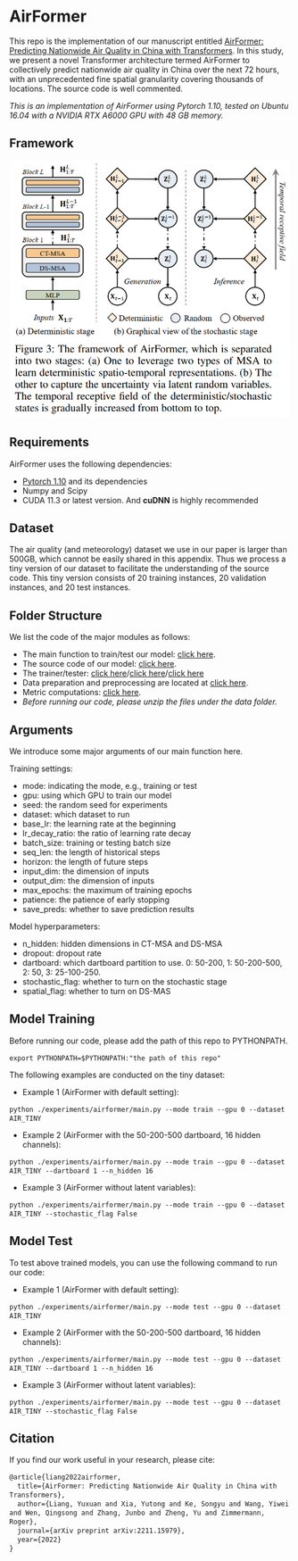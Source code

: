 # AirFormer

This repo is the implementation of our manuscript entitled [AirFormer: Predicting Nationwide Air Quality in China with Transformers](https://arxiv.org/pdf/2211.15979.pdf). In this study, we present a novel Transformer architecture termed AirFormer to collectively predict nationwide air quality in China over the next 72 hours, with an unprecedented fine spatial granularity covering thousands of locations. The source code is well commented.

*This is an implementation of AirFormer using Pytorch 1.10, tested on Ubuntu 16.04 with a NVIDIA RTX A6000 GPU with 48 GB memory.*


## Framework
![](img/airformer_framework.png)


## Requirements

AirFormer uses the following dependencies: 

* [Pytorch 1.10](https://pytorch.org/get-started/locally/) and its dependencies
* Numpy and Scipy
* CUDA 11.3 or latest version. And **cuDNN** is highly recommended


<!-- If you find this code and dataset useful for your research, please cite our paper:

```
``` -->

## Dataset 
The air quality (and meteorology) dataset we use in our paper is larger than 500GB, which cannot be easily shared in this appendix. Thus we process a tiny version of our dataset to facilitate the understanding of the source code. This tiny version consists of 20 training instances, 20 validation instances, and 20 test instances. 


## Folder Structure
We list the code of the major modules as follows:
- The main function to train/test our model: [click here](experiments/airformer/main.py).
- The source code of our model: [click here](src/models/airformer.py).
- The trainer/tester: [click here](src/trainers/airformer_stochastic_trainer.py)/[click here](src/trainers/airformer_trainer.py)/[click here](src/base/trainer.py)
- Data preparation and preprocessing are located at [click here](src/utils/helper.py).
- Metric computations: [click here](src/utils/metrics.py).
- *Before running our code, please unzip the files under the data folder.*

## Arguments
We introduce some major arguments of our main function here.

Training settings:
- mode: indicating the mode, e.g., training or test
- gpu: using which GPU to train our model
- seed: the random seed for experiments
- dataset: which dataset to run
- base_lr: the learning rate at the beginning
- lr_decay_ratio: the ratio of learning rate decay
- batch_size: training or testing batch size
- seq_len: the length of historical steps
- horizon: the length of future steps
- input_dim: the dimension of inputs
- output_dim: the dimension of inputs
- max_epochs: the maximum of training epochs
- patience: the patience of early stopping
- save_preds: whether to save prediction results

Model hyperparameters:
- n_hidden: hidden dimensions in CT-MSA and DS-MSA
- dropout: dropout rate
- dartboard: which dartboard partition to use. 0: 50-200, 1: 50-200-500, 2: 50, 3: 25-100-250.
- stochastic_flag: whether to turn on the stochastic stage
- spatial_flag: whether to turn on DS-MAS

## Model Training
Before running our code, please add the path of this repo to PYTHONPATH.
```
export PYTHONPATH=$PYTHONPATH:"the path of this repo"
```

The following examples are conducted on the tiny dataset:
* Example 1 (AirFormer with default setting):
```
python ./experiments/airformer/main.py --mode train --gpu 0 --dataset AIR_TINY
```

* Example 2 (AirFormer with the 50-200-500 dartboard, 16 hidden channels):
```
python ./experiments/airformer/main.py --mode train --gpu 0 --dataset AIR_TINY --dartboard 1 --n_hidden 16
```

* Example 3 (AirFormer without latent variables):
```
python ./experiments/airformer/main.py --mode train --gpu 0 --dataset AIR_TINY --stochastic_flag False
```

## Model Test
To test above trained models, you can use the following command to run our code:
* Example 1 (AirFormer with default setting):
```
python ./experiments/airformer/main.py --mode test --gpu 0 --dataset AIR_TINY
```

* Example 2 (AirFormer with the 50-200-500 dartboard, 16 hidden channels):
```
python ./experiments/airformer/main.py --mode test --gpu 0 --dataset AIR_TINY --dartboard 1 --n_hidden 16
```

* Example 3 (AirFormer without latent variables):
```
python ./experiments/airformer/main.py --mode test --gpu 0 --dataset AIR_TINY --stochastic_flag False
```

## Citation
If you find our work useful in your research, please cite:
```
@article{liang2022airformer,
  title={AirFormer: Predicting Nationwide Air Quality in China with Transformers},
  author={Liang, Yuxuan and Xia, Yutong and Ke, Songyu and Wang, Yiwei and Wen, Qingsong and Zhang, Junbo and Zheng, Yu and Zimmermann, Roger},
  journal={arXiv preprint arXiv:2211.15979},
  year={2022}
}
```